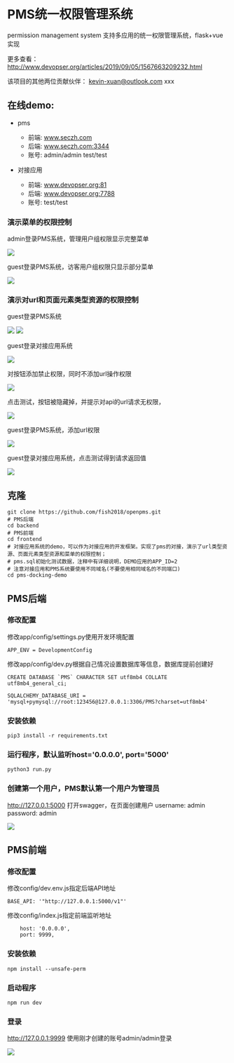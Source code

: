 # PMS统一权限管理系统
permission management system 支持多应用的统一权限管理系统，flask+vue实现

更多查看： http://www.devopser.org/articles/2019/09/05/1567663209232.html

该项目的其他两位贡献伙伴：
kevin-xuan@outlook.com
xxx

## 在线demo:

- pms
  - 前端: www.seczh.com
  - 后端: www.seczh.com:3344
  - 账号: admin/admin test/test

- 对接应用
  - 前端: www.devopser.org:81
  - 后端: www.devopser.org:7788
  - 账号: test/test

### 演示菜单的权限控制
admin登录PMS系统，管理用户组权限显示完整菜单

![](https://raw.githubusercontent.com/fish2018/openpms/master/img/docking01.jpg)

guest登录PMS系统，访客用户组权限只显示部分菜单

![](https://raw.githubusercontent.com/fish2018/openpms/master/img/docking02.jpg)


### 演示对url和页面元素类型资源的权限控制
guest登录PMS系统

![](https://raw.githubusercontent.com/fish2018/openpms/master/img/docking03.jpg)
![](https://raw.githubusercontent.com/fish2018/openpms/master/img/docking04.jpg)

guest登录对接应用系统

![](https://raw.githubusercontent.com/fish2018/openpms/master/img/docking05.jpg)

对按钮添加禁止权限，同时不添加url操作权限

![](https://raw.githubusercontent.com/fish2018/openpms/master/img/docking06.jpg)

点击测试，按钮被隐藏掉，并提示对api的url请求无权限，

![](https://raw.githubusercontent.com/fish2018/openpms/master/img/docking07.jpg)

guest登录PMS系统，添加url权限

![](https://raw.githubusercontent.com/fish2018/openpms/master/img/docking08.jpg)

guest登录对接应用系统，点击测试得到请求返回值

![](https://raw.githubusercontent.com/fish2018/openpms/master/img/docking09.jpg)

## 克隆
```
git clone https://github.com/fish2018/openpms.git
# PMS后端
cd backend
# PMS前端
cd frontend
# 对接应用系统的demo，可以作为对接应用的开发框架。实现了pms的对接，演示了url类型资源、页面元素类型资源和菜单的权限控制；
# pms.sql初始化测试数据，注释中有详细说明，DEMO应用的APP_ID=2
# 注意对接应用和PMS系统要使用不同域名(不要使用相同域名的不同端口)
cd pms-docking-demo
```

## PMS后端

### 修改配置
修改app/config/settings.py使用开发环境配置
```
APP_ENV = DevelopmentConfig
```
修改app/config/dev.py根据自己情况设置数据库等信息，数据库提前创建好
```
CREATE DATABASE `PMS` CHARACTER SET utf8mb4 COLLATE utf8mb4_general_ci;
```
```
SQLALCHEMY_DATABASE_URI = 'mysql+pymysql://root:123456@127.0.0.1:3306/PMS?charset=utf8mb4'
```
### 安装依赖
```
pip3 install -r requirements.txt
```

### 运行程序，默认监听host='0.0.0.0', port='5000'
```
python3 run.py
```

### 创建第一个用户，PMS默认第一个用户为管理员
http://127.0.0.1:5000 打开swagger，在页面创建用户 username: admin password: admin

![](https://raw.githubusercontent.com/fish2018/openpms/master/img/backend.jpg)

## PMS前端

### 修改配置
修改config/dev.env.js指定后端API地址
```
BASE_API: '"http://127.0.0.1:5000/v1"'
```
修改config/index.js指定前端监听地址
```
    host: '0.0.0.0',
    port: 9999,
```

### 安装依赖
```
npm install --unsafe-perm
```

### 启动程序
```
npm run dev
```

### 登录
http://127.0.0.1:9999 使用刚才创建的账号admin/admin登录

![](https://raw.githubusercontent.com/fish2018/openpms/master/img/frontend.jpg)
